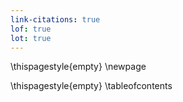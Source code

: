 ```yaml
---
link-citations: true
lof: true
lot: true
---
```


\thispagestyle{empty}
\newpage

\thispagestyle{empty}
\tableofcontents
